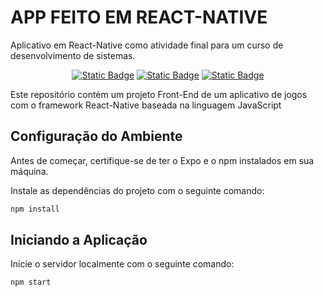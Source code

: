 # APP FEITO EM REACT-NATIVE
Aplicativo em React-Native como atividade final para um curso de desenvolvimento de sistemas.

<div align='center'>

  [![Static Badge](https://img.shields.io/badge/Expo-docs-brightgreen?style=for-the-badge&logo=expo&logoColor=%23000020&color=%23040840)](https://docs.expo.dev/)
  [![Static Badge](https://img.shields.io/badge/10.2.4-white?style=for-the-badge&logo=npm&logoColor=red&label=npm&color=orange)](https://docs.npmjs.com/)
  [![Static Badge](https://img.shields.io/badge/docs-white?style=for-the-badge&logo=react&logoColor=%2361DAFB&label=react-native&color=%230c147a)](https://reactnative.dev/)

</div>

Este repositório contém um projeto Front-End de um aplicativo de jogos com o framework React-Native baseada na linguagem JavaScript

## Configuração do Ambiente

Antes de começar, certifique-se de ter o Expo e o npm instalados em sua máquina.

Instale as dependências do projeto com o seguinte comando:
```bash
npm install
```

## Iniciando a Aplicação

Inicie o servidor localmente com o seguinte comando:
```bash
npm start
```
